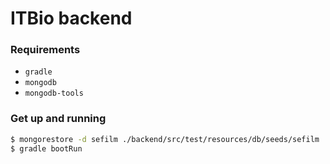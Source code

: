 # ITBio backend

### Requirements

- `gradle`
- `mongodb`
- `mongodb-tools`

### Get up and running

```sh
$ mongorestore -d sefilm ./backend/src/test/resources/db/seeds/sefilm
$ gradle bootRun
```
